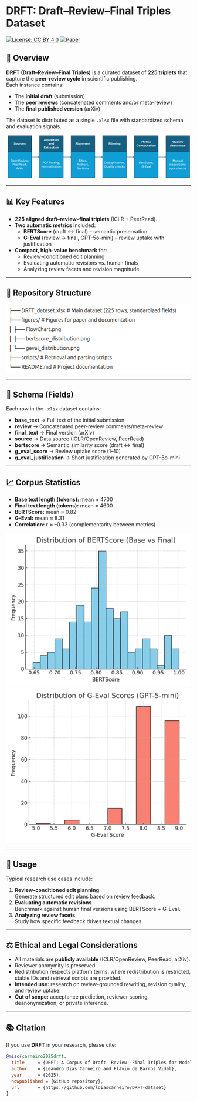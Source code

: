# DRFT: Draft–Review–Final Triples Dataset

[![License: CC BY 4.0](https://img.shields.io/badge/License-CC%20BY%204.0-lightgrey.svg)](https://creativecommons.org/licenses/by/4.0/)
[![Paper](https://img.shields.io/badge/Paper-PDF-blue)](link_para_o_paper_se_disponivel)

## 📌 Overview
**DRFT (Draft–Review–Final Triples)** is a curated dataset of **225 triplets** that capture the **peer-review cycle** in scientific publishing.  
Each instance contains:
- The **initial draft** (submission)
- The **peer reviews** (concatenated comments and/or meta-review)
- The **final published version** (arXiv)

The dataset is distributed as a single `.xlsx` file with standardized schema and evaluation signals.

![Dataset Pipeline](figures/FlowChart.png)

---

## 📊 Key Features
- **225 aligned draft–review–final triplets** (ICLR + PeerRead).
- **Two automatic metrics** included:
  - **BERTScore** (draft ↔ final) – semantic preservation
  - **G-Eval** (review → final, GPT-5o-mini) – review uptake with justification
- **Compact, high-value benchmark** for:
  - Review-conditioned edit planning
  - Evaluating automatic revisions vs. human finals
  - Analyzing review facets and revision magnitude

---

## 📂 Repository Structure
![Dataset Pipeline](figures/DRFT_github_struct.png)



---

## 📝 Schema (Fields)
Each row in the `.xlsx` dataset contains:

- **base_text** → Full text of the initial submission  
- **review** → Concatenated peer-review comments/meta-review  
- **final_text** → Final version (arXiv)  
- **source** → Data source (ICLR/OpenReview, PeerRead)  
- **bertscore** → Semantic similarity score (draft ↔ final)  
- **g_eval_score** → Review uptake score (1–10)  
- **g_eval_justification** → Short justification generated by GPT-5o-mini  

---

## 📈 Corpus Statistics
- **Base text length (tokens):** mean ≈ 4700  
- **Final text length (tokens):** mean ≈ 4600  
- **BERTScore:** mean ≈ 0.82  
- **G-Eval:** mean ≈ 8.31  
- **Correlation:** r ≈ –0.33 (complementarity between metrics)

![BERTScore Distribution](figures/bertscore_distribution.png)  
![G-Eval Distribution](figures/geval_distribution.png)  

---

## 🔧 Usage
Typical research use cases include:
1. **Review-conditioned edit planning**  
   Generate structured edit plans based on review feedback.  
2. **Evaluating automatic revisions**  
   Benchmark against human final versions using BERTScore + G-Eval.  
3. **Analyzing review facets**  
   Study how specific feedback drives textual changes.

---

## ⚖️ Ethical and Legal Considerations
- All materials are **publicly available** (ICLR/OpenReview, PeerRead, arXiv).  
- Reviewer anonymity is preserved.  
- Redistribution respects platform terms: where redistribution is restricted, stable IDs and retrieval scripts are provided.  
- **Intended use:** research on review-grounded rewriting, revision quality, and review uptake.  
- **Out of scope:** acceptance prediction, reviewer scoring, deanonymization, or private inference.  

---

## 📚 Citation
If you use **DRFT** in your research, please cite:

```bibtex
@misc{carneiro2025drft,
  title     = {DRFT: A Corpus of Draft--Review--Final Triples for Modeling and Evaluating the Peer-Review Cycle},
  author    = {Leandro Dias Carneiro and Flávio de Barros Vidal},
  year      = {2025},
  howpublished = {GitHub repository},
  url       = {https://github.com/ldiascarneiro/DRFT-dataset}
}
